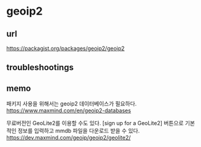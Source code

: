 # geoip2
## url
https://packagist.org/packages/geoip2/geoip2

## troubleshootings

## memo
패키지 사용을 위해서는 geoip2 데이터베이스가 필요하다.
https://www.maxmind.com/en/geoip2-databases

무료버전인 GeoLite2를 이용할 수도 있다.
[sign up for a GeoLite2] 버튼으로 기본적인 정보를 입력하고 mmdb 파일을 다운로드 받을 수 있다.
https://dev.maxmind.com/geoip/geoip2/geolite2/